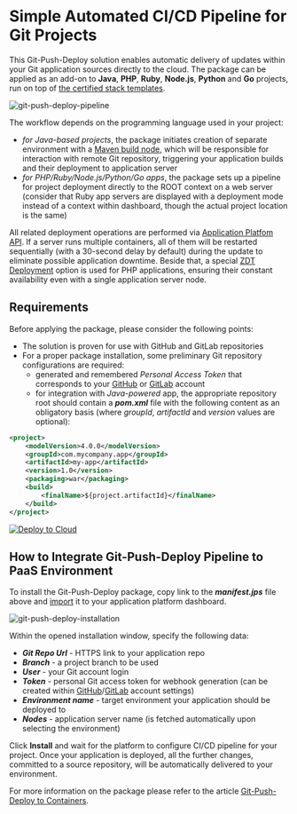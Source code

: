 # Simple Automated CI/CD Pipeline for Git Projects

This Git-Push-Deploy solution enables automatic delivery of updates within your Git application sources directly to the cloud. The package can be applied as an add-on to **Java**, **PHP**, **Ruby**, **Node.js**, **Python** and **Go** projects, run on top of [the certified stack templates](https://www.virtuozzo.com/application-platform-docs/software-stacks-versions/).

![git-push-deploy-pipeline](images/git-push-deploy-pipeline.png)

The workflow depends on the programming language used in your project:

- *for Java-based projects*, the package initiates creation of separate environment with a [Maven build node](https://www.virtuozzo.com/application-platform-docs/java-vcs-deployment/), which will be responsible for interaction with remote Git repository, triggering your application builds and their deployment to application server
- *for PHP/Ruby/Node.js/Python/Go apps*, the package sets up a pipeline for project deployment directly to the ROOT context on a web server (consider that Ruby app servers are displayed with a deployment mode instead of a context within dashboard, though the actual project location is the same) 

All related deployment operations are performed via [Application Platfom API](https://www.virtuozzo.com/application-platform-api-docs/). If a server runs multiple containers, all of them will be restarted sequentially (with a 30-second delay by default) during the update to eliminate possible application downtime. Beside that, a special [ZDT Deployment](https://www.virtuozzo.com/application-platform-docs/php-zero-downtime-deploy/) option is used for PHP applications, ensuring their constant availability even with a single application server node.


## Requirements

Before applying the package, please consider the following points:

- The solution is proven for use with GitHub and GitLab repositories
- For a proper package installation, some preliminary Git repository configurations are required: 
  - generated and remembered *Personal Access Token* that corresponds to your [GitHub](https://github.com/jelastic-jps/git-push-deploy/wiki/GitHub-Access-Token) or [GitLab](https://github.com/jelastic-jps/git-push-deploy/wiki/GitLab-Access-Token) account
  - for integration with *Java-powered* app, the appropriate repository root should contain a **_pom.xml_** file with the following content as an obligatory basis (where *groupId*, *artifactId* and *version* values are optional):

```xml
<project>
    <modelVersion>4.0.0</modelVersion>
    <groupId>com.mycompany.app</groupId>
    <artifactId>my-app</artifactId>
    <version>1.0</version>
    <packaging>war</packaging>
    <build>
        <finalName>${project.artifactId}</finalName>
    </build>
</project>
```

[![Deploy to Cloud](deploy-to-cloud.png)](https://www.virtuozzo.com/install/?manifest=https://raw.githubusercontent.com/jelastic-jps/git-push-deploy/master/manifest.jps)


## How to Integrate Git-Push-Deploy Pipeline to PaaS Environment  

To install the Git-Push-Deploy package, copy link to the **_manifest.jps_** file above and [import](https://www.virtuozzo.com/application-platform-docs/environment-import/) it to your application platform dashboard.

![git-push-deploy-installation](images/git-push-deploy-installation.png)

Within the opened installation window, specify the following data:

- **_Git Repo Url_** - HTTPS link to your application repo
- **_Branch_** - a project branch to be used
- **_User_** - your Git account login
- **_Token_** - personal Git access token for webhook generation (can be created within [GitHub](https://github.com/jelastic-jps/git-push-deploy/wiki/GitHub-Access-Token)/[GitLab](https://github.com/jelastic-jps/git-push-deploy/wiki/GitLab-Access-Token) account settings) 
- **_Environment name_** - target environment your application should be deployed to
- **_Nodes_** - application server name (is fetched automatically upon selecting the environment)

Click **Install** and wait for the platform to configure CI/CD pipeline for your project. Once your application is deployed, all the further changes, committed to a source repository, will be automatically delivered to your environment.

For more information on the package please refer to the article [Git-Push-Deploy to Containers](https://www.virtuozzo.com/application-platform-docs/git-push-deploy/). 
